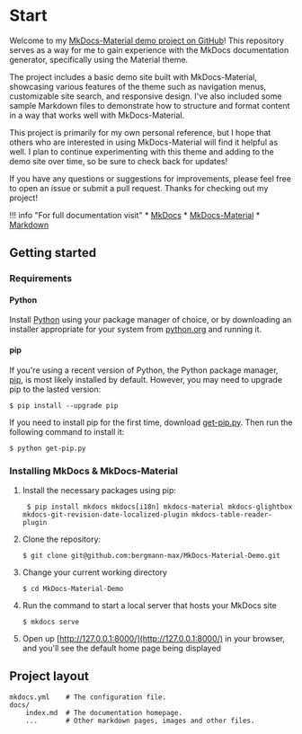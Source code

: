 # Start

Welcome to my [MkDocs-Material demo project on GitHub](https://github.com/bergmann-max/MkDocs-Material-Demo)! This repository serves as a way for me to gain experience with the MkDocs documentation generator, specifically using the Material theme.

The project includes a basic demo site built with MkDocs-Material, showcasing various features of the theme such as navigation menus, customizable site search, and responsive design. I've also included some sample Markdown files to demonstrate how to structure and format content in a way that works well with MkDocs-Material.

This project is primarily for my own personal reference, but I hope that others who are interested in using MkDocs-Material will find it helpful as well. I plan to continue experimenting with this theme and adding to the demo site over time, so be sure to check back for updates!

If you have any questions or suggestions for improvements, please feel free to open an issue or submit a pull request. Thanks for checking out my project!

!!! info "For full documentation visit"
        * [MkDocs](https://www.mkdocs.org)
        * [MkDocs-Material](https://squidfunk.github.io/mkdocs-material/)
        * [Markdown](https://daringfireball.net/projects/markdown)

## Getting started

### Requirements

#### Python

Install [Python](https://www.python.org/) using your package manager of choice, or by downloading an installer appropriate for your system from [python.org](https://www.python.org/downloads/) and running it.

#### pip

If you're using a recent version of Python, the Python package manager, [pip](https://pip.pypa.io/en/stable/installing/), is most likely installed by default. However, you may need to upgrade pip to the lasted version:

    $ pip install --upgrade pip

If you need to install pip for the first time, download [get-pip.py](https://bootstrap.pypa.io/get-pip.py). Then run the following command to install it:

    $ python get-pip.py

### Installing MkDocs & MkDocs-Material

1. Install the necessary packages using pip:

        $ pip install mkdocs mkdocs[i18n] mkdocs-material mkdocs-glightbox mkdocs-git-revision-date-localized-plugin mkdocs-table-reader-plugin

1.  Clone the repository:

        $ git clone git@github.com:bergmann-max/MkDocs-Material-Demo.git

1.  Change your current working directory

        $ cd MkDocs-Material-Demo

1.  Run the command to start a local server that hosts your MkDocs site

        $ mkdocs serve

1. Open up [http://127.0.0.1:8000/](http://127.0.0.1:8000/) in your browser, and you'll see the default home page being displayed        

## Project layout

    mkdocs.yml    # The configuration file.
    docs/
        index.md  # The documentation homepage.
        ...       # Other markdown pages, images and other files.    

